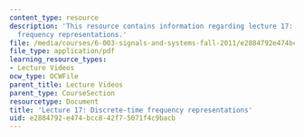 ```yaml
---
content_type: resource
description: 'This resource contains information regarding lecture 17: discrete-time
  frequency representations.'
file: /media/courses/6-003-signals-and-systems-fall-2011/e2884792e474bcc842f75071f4c9bacb_MIT6_003F11_lec17.pdf
file_type: application/pdf
learning_resource_types:
- Lecture Videos
ocw_type: OCWFile
parent_title: Lecture Videos
parent_type: CourseSection
resourcetype: Document
title: 'Lecture 17: Discrete-time frequency representations'
uid: e2884792-e474-bcc8-42f7-5071f4c9bacb
---
```

